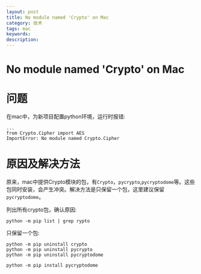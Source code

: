 ```yaml
---
layout: post
title: No module named 'Crypto' on Mac
category: 技术
tags: mac
keywords:
description: 
---
```


# No module named 'Crypto' on Mac

# 问题 
在mac中，为新项目配置python环境，运行时报错:

```
...
from Crypto.Cipher import AES
ImportError: No module named Crypto.Cipher
```
# 原因及解决方法
原来，mac中提供Crypto模块的包，有`Crypto`，`pycrypto`,`pycryptodome`等。这些包同时安装，会产生冲突。解决方法是只保留一个包，这里建议保留`pycryptodome`。

列出所有crypto包，确认原因:

```
python -m pip list | grep rypto

```

只保留一个包:

```
python -m pip uninstall crypto
python -m pip uninstall pycrypto
python -m pip uninstall pycryptodome

python -m pip install pycryptodome
```





